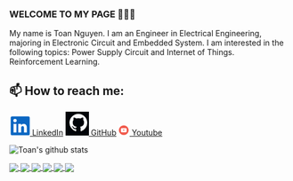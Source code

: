 ### WELCOME TO MY PAGE 👋👋👋
My name is Toan Nguyen. I am an Engineer in Electrical Engineering, majoring in Electronic Circuit and Embedded System. I am interested in the following topics: Power Supply Circuit and Internet of Things. Reinforcement Learning.<br>
## 📫 How to reach me: 

[![Linkedin](/LinkedIn.png) LinkedIn](https://www.linkedin.com/in/toan-nguyen-b013b42a7/) [![GitHub](/Github.png) GitHub](https://github.com/toan20172852) [![Youtube](/Youtube.png) Youtube](https://www.youtube.com/channel/UCzzuLS8DoFSCuJi-0eFUENw)



![Toan's github stats](https://github-readme-stats-git-masterrstaa-rickstaa.vercel.app/api?username=toan20172852&show_icons=true&theme=tokyonight&hide=contribs,prs,issues)

<a href="https://github.com/toan20172852/Kicad_stm32f103xxx">
  <!-- Change the `github-readme-stats.anuraghazra1.vercel.app` to `github-readme-stats.vercel.app`  -->
  <img align="center" src="https://github-readme-stats.anuraghazra1.vercel.app/api/pin/?username=toan20172852&repo=Kicad_stm32f103xxx&theme=radical" />
</a>

<a href="https://github.com/toan20172852/kicad_LM7805">
  <!-- Change the `github-readme-stats.anuraghazra1.vercel.app` to `github-readme-stats.vercel.app`  -->
  <img align="center" src="https://github-readme-stats.anuraghazra1.vercel.app/api/pin/?username=toan20172852&repo=kicad_LM7805&theme=merko" />
</a>

<a href="https://github.com/toan20172852/ltspice_DC-OperatingPointAlalysis">
  <!-- Change the `github-readme-stats.anuraghazra1.vercel.app` to `github-readme-stats.vercel.app`  -->
  <img align="center" src="https://github-readme-stats.anuraghazra1.vercel.app/api/pin/?username=toan20172852&repo=ltspice_DC-OperatingPointAlalysis&theme=gruvbox" />
</a>    
<a href="https://github.com/toan20172852/Kicad-battery_management_unit">
  <!-- Change the `github-readme-stats.anuraghazra1.vercel.app` to `github-readme-stats.vercel.app`  -->
  <img align="center" src="https://github-readme-stats.anuraghazra1.vercel.app/api/pin/?username=toan20172852&repo=Kicad-battery_management_unit&theme=dark" />
</a>

<a href="https://github.com/toan20172852/github_learnREADME">
  <!-- Change the `github-readme-stats.anuraghazra1.vercel.app` to `github-readme-stats.vercel.app`  -->
  <img align="center" src="https://github-readme-stats.anuraghazra1.vercel.app/api/pin/?username=toan20172852&repo=github_learnREADME&theme=onedark" />
</a>

<a href="https://github.com/toan20172852/flappy_bird_python">
  <!-- Change the `github-readme-stats.anuraghazra1.vercel.app` to `github-readme-stats.vercel.app`  -->
  <img align="center" src="https://github-readme-stats.anuraghazra1.vercel.app/api/pin/?username=toan20172852&repo=flappy_bird_python&theme=cobalt" />
</a>
